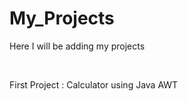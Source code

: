 # My_Projects

<p> Here I will be adding my projects </p>
<br>
<p> First Project : Calculator using Java AWT </p>
